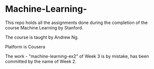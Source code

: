 # Machine-Learning-
This repo holds all the assignments done during the completion of the course Machine Learning by Stanford.

The course is taught by Andrew Ng.

Platform is Cousera

The work - "machine-learning-ex2" of Week 3 is by mistake, has been committed by the name of Week 2.
